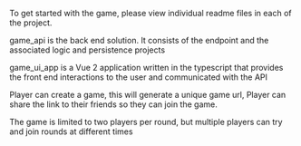 To get started with the game, please view individual readme files in each of the project.

game_api is the back end solution. It consists of the endpoint and the associated logic and persistence projects

game_ui_app is a Vue 2 application written in the typescript that provides the front end interactions to the user and communicated with the API

Player can create a game, this will generate a unique game url, Player can share the link to their friends so they can join the game.

The game is limited to two players per round, but multiple players can try and join rounds at different times
